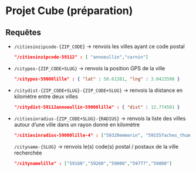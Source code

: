 # Projet Cube (préparation)
## Requêtes
- `/citiesinzipcode-{ZIP_CODE}` → renvois les villes ayant ce code postal 
  ```json
  "/citiesinzipcode-59112" : [ "annoeullin","carnin"]
  ```
- `/citypos-{ZIP_CODE+SLUG}` → renvois la position GPS de la ville
  ```json
  "/citypos-59000lille" : { "lat" : 50.61381, "lng" : 3.0423598 }
  ```
- `/citydist-{ZIP_CODE+SLUG}-{ZIP_CODE+SLUG}` → renvois la distance en kilomètre entre deux villes
  ```json
  "/citydist-59112annoeullin-59000lille" : { "dist" : 12.774501 }
  ```
- `/citiesinradius-{ZIP_CODE+SLUG}-{RADIUS}` → renvois la liste des villes autour d’une ville dans un rayon donné en kilomètre
  ```json
  "/citiesinradius-59000lille-4" : ["59320emmerin", "59155faches_thumesnil", "59000lille", "59777lille", "59800lille", "59120loos", "59790ronchin", "59139wattignies"]
  ```
  `/cityname-{SLUG}` → renvois le(s) code(s) postal / postaux de la ville recherchée 
  ```json
  "/citynamelille" : ["59160","59260","59000","59777","59800"]
  ```
